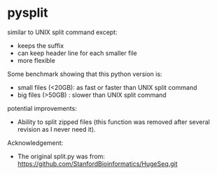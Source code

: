 # pysplit
similar to UNIX split command except:
- keeps the suffix
- can keep header line for each smaller file
- more flexible

Some benchmark showing that this python version is:
- small files (<20GB): as fast or faster than UNIX split command
- big files (>50GB)  : slower than UNIX split command

potential improvements:
- Ability to split zipped files (this function was removed after several revision as I never need it).

Acknowledgement:
- The original split.py was from: https://github.com/StanfordBioinformatics/HugeSeq.git
